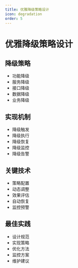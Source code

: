 ```yaml
---
title: 优雅降级策略设计
icon: degradation
order: 5
---
```


# 优雅降级策略设计

## 降级策略
- 功能降级
- 服务降级
- 接口降级
- 数据降级
- 业务降级

## 实现机制
- 降级触发
- 降级执行
- 降级恢复
- 降级监控
- 降级告警

## 关键技术
- 策略配置
- 动态调整
- 效果评估
- 自动恢复
- 监控预警

## 最佳实践
- 设计规范
- 实现策略
- 优化方法
- 监控方案
- 维护建议
